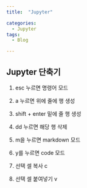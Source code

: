 ```yaml
---
title:  "Jupyter"

categories:
  - Jupyter
tags:
  - Blog

---
```

## Jupyter 단축기

1. esc 누르면 명령어 모드

2. a 누르면 위에 줄에 행 생성

3. shift + enter 밑에 줄 행 생성

4. dd 누르면 해당 행 삭제

5. m을 누르면 markdown 모드

6. y를 누르면 code 모드

7. 선택 셀 복사 c

8. 선택 셀 붙여넣기 v

